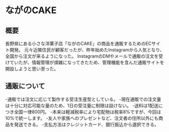 # ながのCAKE

## 概要
長野県にある小さな洋菓子店「ながのCAKE」の商品を通販するためのECサイト開発。
元々近隣住民が顧客だったが、昨年始めたInstagramから人気となり、全国から注文が来るようになった。
InstagramのDMやメールで通販の注文を受けていたが、情報管理が煩雑になってきたため、管理機能を含んだ通販サイトを開設しようと思い至った。

## 通販について
-通販では注文に応じて製作する受注生産型としている。
-現在通販での注文量は十分に対応可能な量のため、1日の受注量に制限は設けない。
-送料は1配送につき全国一律800円。
-本来は軽減税率により宅配物は税率8%ですが、今回は10%で統一します。
-友人や家族へのプレゼントなど、注文者の住所以外にも商品を発送できる。
-支払方法はクレジットカード、銀行振込から選択できる。
